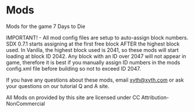 # Mods
Mods for the game 7 Days to Die

IMPORTANT! - All mod config files are setup to auto-assign block numbers.  SDX 0.7.1 starts assigning at the first free block AFTER the highest block used.  In Vanilla, the highest block used is 2041, so these mods will start loading at block ID 2042.  Any block with an ID over 2047 will not appear in game, therefore it is best if you manually assign ID numbers in the mods config.xml file before building so not to exceed ID 2047.

If you have any questions about these mods, email xyth@xyth.com or ask your questions on our tutorial Q and A site.

All Mods on provided by this site are licensed under CC Attribution-NonCommercial
